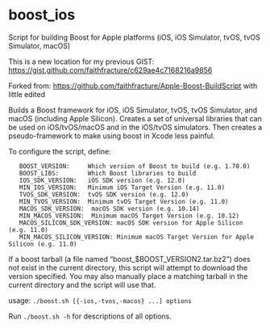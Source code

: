 # boost_ios
Script for building Boost for Apple platforms (iOS, iOS Simulator, tvOS, tvOS Simulator, macOS)

This is a new location for my previous GIST:
    https://gist.github.com/faithfracture/c629ae4c7168216a9856
    
Forked from: https://github.com/faithfracture/Apple-Boost-BuildScript with little edited
    

Builds a Boost framework for iOS, iOS Simulator, tvOS, tvOS Simulator, and macOS (including Apple Silicon).
Creates a set of universal libraries that can be used on iOS/tvOS/macOS and in the
iOS/tvOS simulators. Then creates a pseudo-framework to make using boost in Xcode
less painful.

To configure the script, define:
```
   BOOST_VERSION:     Which version of Boost to build (e.g. 1.70.0)
   BOOST_LIBS:        Which Boost libraries to build
   IOS_SDK_VERSION:   iOS SDK version (e.g. 12.0)
   MIN_IOS_VERSION:   Minimum iOS Target Version (e.g. 11.0)
   TVOS_SDK_VERSION:  tvOS SDK version (e.g. 12.0)
   MIN_TVOS_VERSION:  Minimum tvOS Target Version (e.g. 11.0)
   MACOS_SDK_VERSION:  macOS SDK version (e.g. 10.14)
   MIN_MACOS_VERSION:  Minimum macOS Target Version (e.g. 10.12)
   MACOS_SILICON_SDK_VERSION: macOS SDK version for Apple Silicon (e.g. 11.0)
   MIN_MACOS_SILICON_VERSION: Minimum macOS Target Version for Apple Silicon (e.g. 11.0)
```

If a boost tarball (a file named “boost_$BOOST_VERSION2.tar.bz2”) does not
exist in the current directory, this script will attempt to download the
version specified. You may also manually place a matching tarball in the 
current directory and the script will use that.

usage: `./boost.sh [{-ios,-tvos,-macos} ...] options`

Run `./boost.sh -h` for descriptions of all options.
